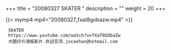 +++
title = "20080327  SKATER "
description = ""
weight = 20
+++

{{< mymp4 mp4="20080327_fxat8gobazw.mp4" >}}

     SKATER 
     https://www.youtube.com/watch?v=fXaT8GObaZw 
     大圈仔の滑板影片.欢迎交流.joceehan@hotmail.com 
